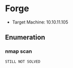 # Forge

- Target Machine: 10.10.11.105

## Enumeration

### nmap scan

```bash
STILL NOT SOLVED
```